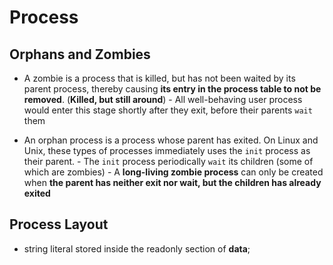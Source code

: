 # Process

## Orphans and Zombies

- A zombie is a process that is killed, but has not been waited by
  its parent process, thereby causing **its entry in the process table
  to not be removed**. (**Killed, but still around**) - All well-behaving user process would enter this stage shortly after
  they exit, before their parents `wait` them

- An orphan process is a process whose parent has exited. On Linux and Unix,
  these types of processes immediately uses the `init` process as their parent. - The `init` process periodically `wait` its children (some of which are
  zombies) - A **long-living zombie process** can only be created when **the parent
  has neither exit nor wait, but the children has already exited**

## Process Layout

- string literal stored inside the readonly section of **data**;
